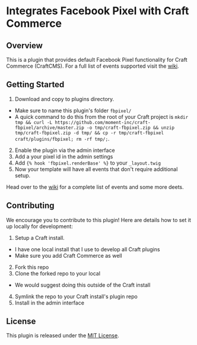 # Integrates Facebook Pixel with Craft Commerce

## Overview

This is a plugin that provides default Facebook Pixel functionality for Craft Commerce (CraftCMS). For a full list of events supported visit the [wiki](https://github.com/moment-inc/craft-fbpixel/wiki).

## Getting Started

1. Download and copy to plugins directory.
  * Make sure to name this plugin's folder `fbpixel/`
  * A quick command to do this from the root of your Craft project is `mkdir tmp && curl -L https://github.com/moment-inc/craft-fbpixel/archive/master.zip -o tmp/craft-fbpixel.zip && unzip tmp/craft-fbpixel.zip -d tmp/ && cp -r tmp/craft-fbpixel craft/plugins/fbpixel; rm -rf tmp/;`.
2. Enable the plugin via the admin interface
3. Add a your pixel id in the admin settings
4. Add `{% hook 'fbpixel.renderBase' %}` to your `_layout.twig`
5. Now your template will have all events that don't require additional setup.

Head over to the [wiki](https://github.com/moment-inc/craft-fbpixel/wiki) for a complete list of events and some more deets.

## Contributing

We encourage you to contribute to this plugin! Here are details how to set it up locally for development:

1. Setup a Craft install.
  * I have one local install that I use to develop all Craft plugins
  * Make sure you add Craft Commerce as well
2. Fork this repo
3. Clone the forked repo to your local
  * We would suggest doing this outside of the Craft install
4. Symlink the repo to your Craft install's plugin repo
5. Install in the admin interface

## License

This plugin is released under the [MIT License](http://www.opensource.org/licenses/MIT).
